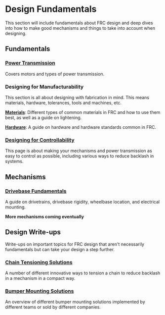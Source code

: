 # Design Fundamentals
This section will include fundamentals about FRC design and deep dives into how to make good mechanisms and things to take into account when designing.


## Fundamentals

### [Power Transmission](fundamentals/powerTransmission.md)
Covers motors and types of power transmission.

### Designing for Manufacturability
This section is all about designing with fabrication in mind. This means materials, hardware, tolerances, tools and machines, etc.

[**Materials**](fundamentals/materials.md): Different types of common materials in FRC and how to use them best, as well as a guide on lightening.

[**Hardware**](fundamentals/hardwareStandards.md): A guide on hardware and hardware standards common in FRC.

### [Designing for Controllability](fundamentals/DFC.md)
This page is about making your mechanisms and power transmission as easy to control as possible, including various ways to reduce backlash in systems.

## Mechanisms

### [Drivebase Fundamentals](mechanisms/drivebase.md/)
A guide on drivetrains, drivebase rigidity, wheelbase location, and electrical mounting.

**More mechanisms coming eventually**

## Design Write-ups
Write-ups on important topics for FRC design that aren't necessarily fundamentals but can take your design a step further.

### [Chain Tensioning Solutions](design-writeups/chainTensioning.md)
A number of different innovative ways to tension a chain to reduce backlash in a mechanism in a compact way.

### [Bumper Mounting Solutions](design-writeups/bumperMounting.md)
An overview of different bumper mounting solutions implemented by different teams or sold by different companies.

